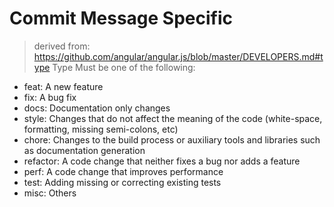 # Commit Message Specific
> derived from: https://github.com/angular/angular.js/blob/master/DEVELOPERS.md#type
Type
Must be one of the following:
- feat: A new feature
- fix: A bug fix
- docs: Documentation only changes
- style: Changes that do not affect the meaning of the code (white-space, formatting, missing semi-colons, etc)
- chore: Changes to the build process or auxiliary tools and libraries such as documentation generation
- refactor: A code change that neither fixes a bug nor adds a feature
- perf: A code change that improves performance
- test: Adding missing or correcting existing tests
- misc: Others
